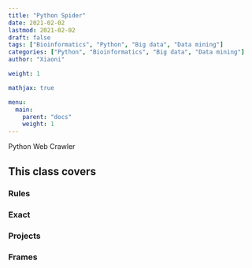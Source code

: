 ```yaml
---
title: "Python Spider"
date: 2021-02-02
lastmod: 2021-02-02
draft: false
tags: ["Bioinformatics", "Python", "Big data", "Data mining"]
categories: ["Python", "Bioinformatics", "Big data", "Data mining"]
author: "Xiaoni"

weight: 1

mathjax: true

menu:
  main:
    parent: "docs"
    weight: 1
---
```

 
Python Web Crawler

<!--more-->

## This class covers

### Rules 

### Exact

### Projects

### Frames



